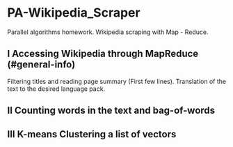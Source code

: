 # PA-Wikipedia_Scraper

Parallel algorithms homework. Wikipedia scraping with Map - Reduce.

## I   Accessing Wikipedia through MapReduce (#general-info)

Filtering titles and reading page summary (First few lines).
Translation of the text to the desired language pack.

## II  Counting words in the text and bag-of-words

## III K-means Clustering a list of vectors
